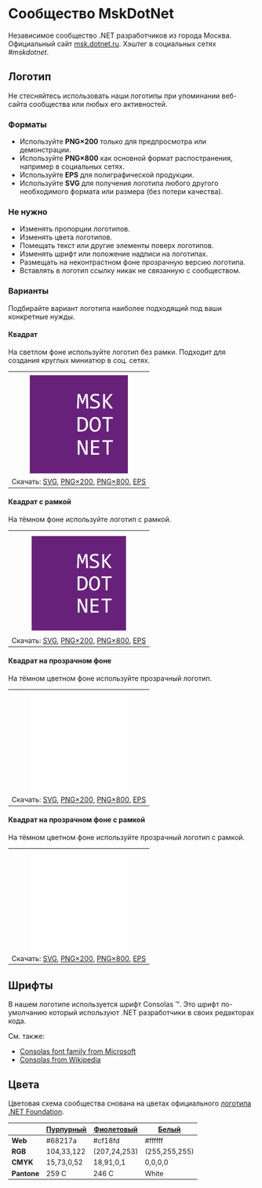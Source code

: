 ﻿# Сообщество MskDotNet

Независимое сообщество .NET разработчиков из города Москва. Официальный сайт [msk.dotnet.ru](https://msk.dotnet.ru/). Хэштег в социальных сетях _#mskdotnet_.

## Логотип

Не стесняйтесь использовать наши логотипы при упоминании веб-сайта сообщества или любых его активностей.

### Форматы

- Используйте **PNG×200** только для предпросмотра или демонстрации.
- Используйте **PNG×800** как основной формат распостранения, например в социальных сетях.
- Используйте **EPS** для полиграфической продукции.
- Используйте **SVG** для получения логотипа любого другого необходимого формата или размера (без потери качества).

### Не нужно

- Изменять пропорции логотипов.
- Изменять цвета логотипов.
- Помещать текст или другие элементы поверх логотипов.
- Изменять шрифт или положение надписи на логотипах.
- Размещать на неконтрастном фоне прозрачную версию логотипа.
- Вставлять в логотип ссылку никак не связанную с сообществом.

### Варианты

Подбирайте вариант логотипа наиболее подходящий под ваши конкретные нужды.

#### Квадрат

На светлом фоне используйте логотип без рамки. Подходит для создания круглых миниатюр в соц. сетях.

|       |
| :---: |
|       |
| ![Квадрат](mskdotnet-logo-squared-200.png) |
| Скачать: [SVG](https://raw.githubusercontent.com/kulakovt/SpbDotNet/master/Logo/Msk/mskdotnet-logo-squared.svg), [PNG×200](https://raw.githubusercontent.com/kulakovt/SpbDotNet/master/Logo/Msk/mskdotnet-logo-squared-200.png), [PNG×800](https://raw.githubusercontent.com/kulakovt/SpbDotNet/master/Logo/Msk/mskdotnet-logo-squared-800.png), [EPS](https://raw.githubusercontent.com/kulakovt/SpbDotNet/master/Logo/Msk/mskdotnet-logo-squared.eps) |

#### Квадрат с рамкой

На тёмном фоне используйте логотип с рамкой.

|       |
| :---: |
|       |
| ![Квадрат с рамкой](mskdotnet-logo-squared-bordered-200.png) |
| Скачать: [SVG](https://raw.githubusercontent.com/kulakovt/SpbDotNet/master/Logo/Msk/mskdotnet-logo-squared-bordered.svg), [PNG×200](https://raw.githubusercontent.com/kulakovt/SpbDotNet/master/Logo/Msk/mskdotnet-logo-squared-bordered-200.png), [PNG×800](https://raw.githubusercontent.com/kulakovt/SpbDotNet/master/Logo/Msk/mskdotnet-logo-squared-bordered-800.png), [EPS](https://raw.githubusercontent.com/kulakovt/SpbDotNet/master/Logo/Msk/mskdotnet-logo-squared-bordered.eps) |

#### Квадрат на прозрачном фоне

На тёмном цветном фоне используйте прозрачный логотип.

|       |
| :---: |
|       |
| ![Квадрат на прозрачном фоне](mskdotnet-logo-squared-white-200.png) |
| Скачать: [SVG](https://raw.githubusercontent.com/kulakovt/SpbDotNet/master/Logo/Msk/mskdotnet-logo-squared-white.svg), [PNG×200](https://raw.githubusercontent.com/kulakovt/SpbDotNet/master/Logo/Msk/mskdotnet-logo-squared-white-200.png), [PNG×800](https://raw.githubusercontent.com/kulakovt/SpbDotNet/master/Logo/Msk/mskdotnet-logo-squared-white-800.png), [EPS](https://raw.githubusercontent.com/kulakovt/SpbDotNet/master/Logo/Msk/mskdotnet-logo-squared-white.eps) |

#### Квадрат на прозрачном фоне с рамкой

На тёмном цветном фоне используйте прозрачный логотип с рамкой.

|       |
| :---: |
|       |
| ![Квадрат на прозрачном фоне с рамкой](mskdotnet-logo-squared-white-bordered-200.png) |
| Скачать: [SVG](https://raw.githubusercontent.com/kulakovt/SpbDotNet/master/Logo/Msk/mskdotnet-logo-squared-white-bordered.svg), [PNG×200](https://raw.githubusercontent.com/kulakovt/SpbDotNet/master/Logo/Msk/mskdotnet-logo-squared-white-bordered-200.png), [PNG×800](https://raw.githubusercontent.com/kulakovt/SpbDotNet/master/Logo/Msk/mskdotnet-logo-squared-white-bordered-800.png), [EPS](https://raw.githubusercontent.com/kulakovt/SpbDotNet/master/Logo/Msk/mskdotnet-logo-squared-white-bordered.eps) |

## Шрифты

В нашем логотипе используется шрифт Consolas ™. Это шрифт по-умолчанию который используют .NET разработчики в своих редакторах кода.

См. также:

- [Consolas font family from Microsoft](https://docs.microsoft.com/en-us/typography/font-list/consolas)
- [Consolas from Wikipedia](https://en.wikipedia.org/wiki/Consolas)

## Цвета

Цветовая схема сообщества снована на цветах официального [логотипа .NET Foundation](https://github.com/dotnet/swag/tree/master/logo).

|             | [Пурпурный](https://www.color-hex.com/color/68217a) | [Фиолетовый](https://www.color-hex.com/color/cf18fd) | [Белый](https://www.color-hex.com/color/ffffff) |
| ----------- | --------------------------------------------------- | ---------------------------------------------------- | ----------------------------------------------- |
| **Web**     | #68217a                                             | #cf18fd                                              | #ffffff                                         |
| **RGB**     | 104,33,122                                          | (207,24,253)                                         | (255,255,255)                                   |
| **CMYK**    | 15,73,0,52                                          | 18,91,0,1                                            | 0,0,0,0                                         |
| **Pantone** | 259 C                                               | 246 C                                                | White                                           |

